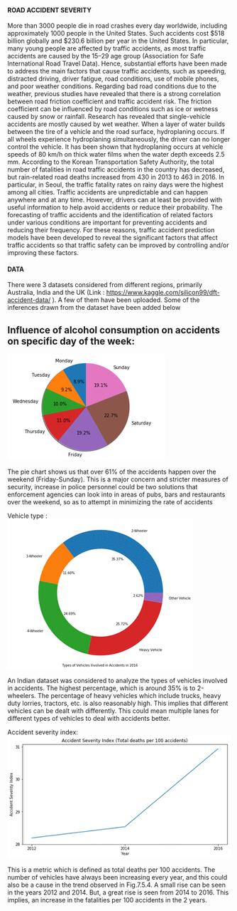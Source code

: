 
#### ROAD ACCIDENT SEVERITY

More than 3000 people die in road crashes every day worldwide, including approximately 1000 people in the United States. Such accidents cost $518 billion globally and $230.6 billion per year in the United States. In particular, many young people are affected by traffic accidents, as most traffic accidents are caused by the 15–29 age group (Association for Safe International Road Travel Data). Hence, substantial efforts have been made to address the main factors that cause traffic accidents, such as speeding, distracted driving, driver fatigue, road conditions, use of mobile phones, and poor weather conditions.
Regarding bad road conditions due to the weather, previous studies have revealed that there is a strong correlation between road friction coefficient and traffic accident risk. The friction coefficient can be influenced by road conditions such as ice or wetness caused by snow or rainfall. Research has revealed that single-vehicle accidents are mostly caused by wet weather. When a layer of water builds between the tire of a vehicle and the road surface, hydroplaning occurs. If all wheels experience hydroplaning simultaneously, the driver can no longer control the vehicle. It has been shown that hydroplaning occurs at vehicle speeds of 80 km/h on thick water films when the water depth exceeds 2.5 mm. According to the Korean Transportation Safety Authority, the total number of fatalities in road traffic accidents in the country has decreased, but rain-related road deaths increased from 430 in 2013 to 463 in 2016. In particular, in Seoul, the traffic fatality rates on rainy days were the highest among all cities.
Traffic accidents are unpredictable and can happen anywhere and at any time. However, drivers can at least be provided with useful information to help avoid accidents or reduce their probability. The forecasting of traffic accidents and the identification of related factors under various conditions are important for preventing accidents and reducing their frequency. For these reasons, traffic accident prediction models have been developed to reveal the significant factors that affect traffic accidents so that traffic safety can be improved by controlling and/or improving these factors.

#### DATA

 There were 3 datasets considered from different regions, primarily Australia, India and the UK (Link : https://www.kaggle.com/silicon99/dft-accident-data/ ). A few of them have been uploaded. Some of the inferences drawn from the dataset have been added below

## Influence of alcohol consumption on accidents on specific day of the week:
![Dayoftheweek_alcohol](https://github.com/shejomathew/Coursera_Capstone/blob/master/dayoftheweek_alcohol.png)


The pie chart shows us that over 61% of the accidents happen over the weekend (Friday-Sunday). This is a major concern and stricter measures of security, increase in police personnel could be two solutions that enforcement agencies can look into in areas of pubs, bars and restaurants over the weekend, so as to attempt in minimizing the rate of accidents

Vehicle type :
![Type](https://github.com/shejomathew/Coursera_Capstone/blob/master/TYPEOFVEHC.gif)


An Indian dataset was considered to analyze the types of vehicles involved in accidents. The highest percentage, which is around 35% is to 2-wheelers. The percentage of heavy vehicles which include trucks, heavy duty lorries, tractors, etc. is also reasonably high. This implies that different vehicles can be dealt with differently. This could mean multiple lanes for different types of vehicles to deal with accidents better.


Accident severity index:
![asi](https://github.com/shejomathew/Coursera_Capstone/blob/master/ACCIDSEVERITY.gif)

This is a metric which is defined as total deaths per 100 accidents. The number of vehicles have always been increasing every year, and this could also be a cause in the trend observed in Fig.7.5.4. A small rise can be seen in the years 2012 and 2014. But, a great rise is seen from 2014 to 2016. This implies, an increase in the fatalities per 100 accidents in the 2 years.
